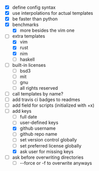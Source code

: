 - [x] define config syntax
- [x] use interpolations for actual templates
- [x] be faster than python
- [x] benchmarks
  - [x] more besides the vim one
- [ ] extra templates
  - [x] vim
  - [x] rust
  - [x] nim
  - [ ] haskell
- [ ] built-in licenses
  - [ ] bsd3
  - [ ] mit
  - [ ] gnu
  - [ ] all rights reserved
- [ ] call templates by name?
- [ ] add travis ci badges to readmes
- [ ] add field for scripts (initialized with +x)
- [ ] add keys
  - [ ] full date 
  - [ ] user-defined keys
  - [x] github username
  - [ ] github repo name
  - [ ] set version control globally
  - [ ] set preferred license globally
  - [x] ask user for missing keys
- [ ] ask before overwriting directories
  - [ ] --force or -f to overwrite anyways
